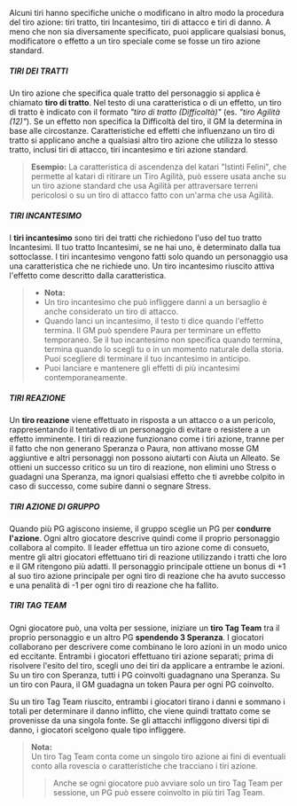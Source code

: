 Alcuni tiri hanno specifiche uniche o modificano in altro modo la procedura del tiro azione: tiri tratto, tiri Incantesimo, tiri di attacco e tiri di danno. A meno che non sia diversamente specificato, puoi applicare qualsiasi bonus, modificatore o effetto a un tiro speciale come se fosse un tiro azione standard.

##### TIRI DEI TRATTI
Un tiro azione che specifica quale tratto del personaggio si applica è chiamato **tiro di tratto**. Nel testo di una caratteristica o di un effetto, un tiro di tratto è indicato con il formato _"tiro di tratto (Difficoltà)"_ (es. _"tiro Agilità (12)"_). Se un effetto non specifica la Difficoltà del tiro, il GM la determina in base alle circostanze. Caratteristiche ed effetti che influenzano un tiro di tratto si applicano anche a qualsiasi altro tiro azione che utilizza lo stesso tratto, inclusi tiri di attacco, tiri incantesimo e tiri azione standard.

> **Esempio:** La caratteristica di ascendenza del katari "Istinti Felini", che permette al katari di ritirare un Tiro Agilità, può essere usata anche su un tiro azione standard che usa Agilità per attraversare terreni pericolosi o su un tiro di attacco fatto con un'arma che usa Agilità.

##### TIRI INCANTESIMO
I **tiri incantesimo** sono tiri dei tratti che richiedono l'uso del tuo tratto Incantesimi. Il tuo tratto Incantesimi, se ne hai uno, è determinato dalla tua sottoclasse. I tiri incantesimo vengono fatti solo quando un personaggio usa una caratteristica che ne richiede uno. Un tiro incantesimo riuscito attiva l'effetto come descritto dalla caratteristica.

> - **Nota:**  
> - Un tiro incantesimo che può infliggere danni a un bersaglio è anche considerato un tiro di attacco.  
> - Quando lanci un incantesimo, il testo ti dice quando l'effetto termina. Il GM può spendere Paura per terminare un effetto temporaneo. Se il tuo incantesimo non specifica quando termina, termina quando lo scegli tu o in un momento naturale della storia. Puoi scegliere di terminare il tuo incantesimo in anticipo.  
> - Puoi lanciare e mantenere gli effetti di più incantesimi contemporaneamente.

##### TIRI REAZIONE
Un **tiro reazione** viene effettuato in risposta a un attacco o a un pericolo, rappresentando il tentativo di un personaggio di evitare o resistere a un effetto imminente. I tiri di reazione funzionano come i tiri azione, tranne per il fatto che non generano Speranza o Paura, non attivano mosse GM aggiuntive e altri personaggi non possono aiutarti con Aiuta un Alleato. Se ottieni un successo critico su un tiro di reazione, non elimini uno Stress o guadagni una Speranza, ma ignori qualsiasi effetto che ti avrebbe colpito in caso di successo, come subire danni o segnare Stress.

##### TIRI AZIONE DI GRUPPO
Quando più PG agiscono insieme, il gruppo sceglie un PG per **condurre l'azione**. Ogni altro giocatore descrive quindi come il proprio personaggio collabora al compito. Il leader effettua un tiro azione come di consueto, mentre gli altri giocatori effettuano tiri di reazione utilizzando i tratti che loro e il GM ritengono più adatti. Il personaggio principale ottiene un bonus di +1 al suo tiro azione principale per ogni tiro di reazione che ha avuto successo e una penalità di -1 per ogni tiro di reazione che ha fallito.

##### TIRI TAG TEAM
Ogni giocatore può, una volta per sessione, iniziare un **tiro Tag Team** tra il proprio personaggio e un altro PG **spendendo 3 Speranza**. I giocatori collaborano per descrivere come combinano le loro azioni in un modo unico ed eccitante. Entrambi i giocatori effettuano tiri azione separati; prima di risolvere l'esito del tiro, scegli uno dei tiri da applicare a entrambe le azioni. Su un tiro con Speranza, tutti i PG coinvolti guadagnano una Speranza. Su un tiro con Paura, il GM guadagna un token Paura per ogni PG coinvolto.

Su un tiro Tag Team riuscito, entrambi i giocatori tirano i danni e sommano i totali per determinare il danno inflitto, che viene quindi trattato come se provenisse da una singola fonte. Se gli attacchi infliggono diversi tipi di danno, i giocatori scelgono quale tipo infliggere.

> **Nota:**  
> Un tiro Tag Team conta come un singolo tiro azione ai fini di eventuali conto alla rovescia o caratteristiche che tracciano i tiri azione.  
>  > Anche se ogni giocatore può avviare solo un tiro Tag Team per sessione, un PG può essere coinvolto in più tiri Tag Team.